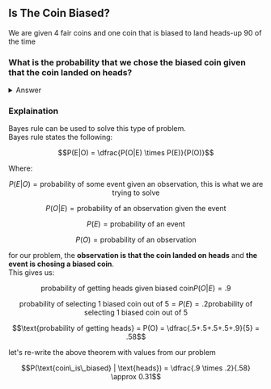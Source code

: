 ## Is The Coin Biased?
We are given 4 fair coins and one coin that is biased to land heads-up $90%$ of the time
### What is the probability that we chose the biased coin given that the coin landed on heads?  

<details> <summary> Answer </summary> </details>

### Explaination
Bayes rule can be used to solve this type of problem.  
Bayes rule states the following:  
```math
P(E|O) = \dfrac{P(O|E) \times P(E)}{P(O)}
```
Where:
```math
P(E|O) = \text{probability of some event given an observation, this is what we are trying to solve}
```
```math
P(O|E) = \text{probability of an observation given the event}
```
```math
P(E) = \text{probability of an event}
```
```math
P(O) = \text{probability of an observation}
```
for our problem, the **observation is that the coin landed on heads** and **the event is chosing a biased coin**.  
This gives us:
```math
\text{probability of getting heads given biased coin}P(O|E) = .9 
```
```math
\text{probability of selecting 1 biased coin out of 5} = P(E) = .2 \text{probability of selecting 1 biased coin out of 5}
```
```math
\text{probability of getting heads} = P(O) = \dfrac{.5+.5+.5+.5+.9}{5} = .58
```
let's re-write the above theorem with values from our problem
```math
P(\text{coin\_is\_biased} | \text{heads}) = \dfrac{.9 \times .2}{.58} \approx 0.31
```

